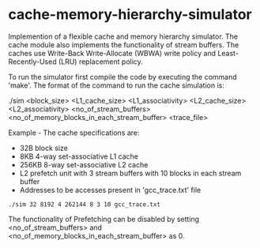 # cache-memory-hierarchy-simulator
 Implemention of a flexible cache and memory hierarchy simulator.
 The cache module also implements the functionality of stream buffers. The caches use Write-Back Write-Allocate (WBWA) write policy and Least-Recently-Used (LRU) replacement policy.

To run the simulator first compile the code by executing the command 'make'.
The format of the command to run the cache simulation is:

./sim 
    <block_size>
    <L1_cache_size>
    <L1_associativity>
    <L2_cache_size>
    <L2_associativity>
    <no_of_stream_buffers>
    <no_of_memory_blocks_in_each_stream_buffer>
    <trace_file>

Example - The cache specifications are:
* 32B block size
* 8KB 4-way set-associative L1 cache
* 256KB 8-way set-associative L2 cache
* L2 prefetch unit with 3 stream buffers with 10 blocks in each stream buffer
* Addresses to be accesses present in 'gcc_trace.txt' file 

```./sim 32 8192 4 262144 8 3 10 gcc_trace.txt```

The functionality of Prefetching can be disabled by setting <no_of_stream_buffers> and <no_of_memory_blocks_in_each_stream_buffer> as 0.

